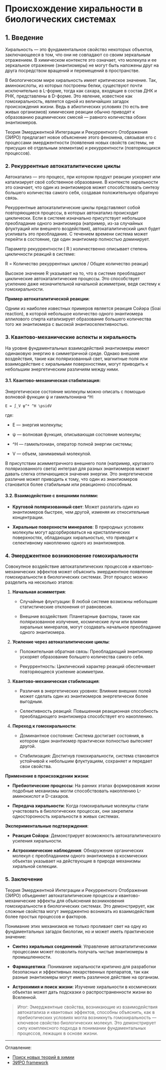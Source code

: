 # Происхождение хиральности в биологических системах

## 1. Введение

Хиральность — это фундаментальное свойство некоторых объектов, заключающееся в том, что они не совпадают со своим зеркальным отражением. В химическом контексте это означает, что молекула и ее зеркальное отражение (энантиомеры) не могут быть наложены друг на друга посредством вращений и перемещений в пространстве.

В биологическом мире хиральность имеет критическое значение. Так, аминокислоты, из которых построены белки, существуют почти исключительно в L-форме, тогда как сахара, входящие в состав ДНК и РНК, представлены в D-форме. Это явление, известное как гомохиральность, является одной из величайших загадок происхождения жизни. Ведь в абиотических условиях (то есть вне живых организмов) химические реакции обычно приводят к образованию рацемических смесей — равного количества обоих энантиомеров.

Теория Эмерджентной Интеграции и Рекуррентного Отображения (ЭИРО) предлагает новое объяснение этого феномена, связывая его с процессами эмерджентности (появления новых свойств системы, не присущих её отдельным элементам) и рекуррентности (повторяющихся процессов).

### 2. Рекуррентные автокаталитические циклы

Автокатализ — это процесс, при котором продукт реакции ускоряет или катализирует своё собственное образование. В контексте хиральности это означает, что один из энантиомеров может способствовать синтезу большего количества самого себя, создавая положительную обратную связь.

Рекуррентные автокаталитические циклы представляют собой повторяющиеся процессы, в которых автокатализ происходит циклически. Если в системе изначально присутствует небольшое преобладание одного энантиомера (например, из-за случайных флуктуаций или внешнего воздействия), автокаталитический цикл будет усиливать это преобладание. С течением времени система может перейти в состояние, где один энантиомер полностью доминирует.

Параметр рекуррентности ( R ) количественно описывает степень цикличности реакций в системе:

R = Количество рекуррентных циклов / Общее количество реакци}


Высокое значение  R  указывает на то, что в системе преобладают циклические автокаталитические процессы. Это способствует усилению даже незначительной начальной асимметрии, ведя систему к гомохиральности.

**Пример автокаталитической реакции**:

Одним из наиболее известных примеров является реакция Сойэра (Soai reaction), в которой небольшое количество одного энантиомера аллилового спирта катализирует образование большего количества того же энантиомера с высокой энантиоселективностью.

### 3. Квантово-механические аспекты и хиральность

На уровне фундаментальных взаимодействий энантиомеры имеют одинаковую энергию в симметричной среде. Однако внешние воздействия, такие как поляризованный свет, магнитные поля или взаимодействие с хиральными поверхностями, могут приводить к небольшим энергетическим различиям между ними.

#### 3.1. Квантово-механическая стабилизация:

Энергетическое состояние молекулы можно описать с помощью волновой функции  ψ  и гамильтониана  ^H:

`E = ∫_V ψ^* ^H \psidV`

где:

-  E  — энергия молекулы;

-  ψ  — волновая функция, описывающая состояние молекулы;

-  ^H  — гамильтониан, оператор полной энергии системы;

-  V  — объем, занимаемый молекулой.

В присутствии асимметричного внешнего поля (например, кругового поляризованного света) интеграл для разных энантиомеров может давать слегка отличающиеся значения энергии. Это энергетическое различие может приводить к тому, что один из энантиомеров становится более стабильным или реакционно способным.

#### 3.2. Взаимодействие с внешними полями:

- **Круговой поляризованный свет**: Может разлагать один из энантиомеров быстрее, чем другой, изменяя их относительные концентрации.

- **Хиральные поверхности минералов**: В природных условиях молекулы могут адсорбироваться на кристаллических поверхностях, обладающих хиральностью, что приводит к селективному накоплению одного из энантиомеров.

### 4. Эмерджентное возникновение гомохиральности

Совокупное воздействие автокаталитических процессов и квантово-механических эффектов может объяснить эмерджентное появление гомохиральности в биологических системах. Этот процесс можно разделить на несколько этапов:

1. **Начальная асимметрия**:

   - Случайные флуктуации: В любой системе возможны небольшие статистические отклонения от равновесия.

   - Внешние воздействия: Планетарные факторы, такие как поляризованное излучение, космические лучи или влияние хиральных минералов, могут создавать начальное преобладание одного энантиомера.

2. **Усиление через автокаталитические циклы**:

   - Положительная обратная связь: Преобладающий энантиомер ускоряет образование большего количества самого себя.

   - Рекуррентность: Циклический характер реакций обеспечивает повторяющееся усиление асимметрии.

3. **Квантово-механическая стабилизация**:

   - Различия в энергетических уровнях: Влияние внешних полей может сделать один из энантиомеров энергетически более выгодным.

   - Селективность реакций: Повышенная реакционная способность преобладающего энантиомера способствует его накоплению.

4. **Переход к гомохиральности**:

   - Доминантное состояние: Система достигает состояния, в котором один энантиомер практически полностью вытесняет другой.

   - Стабилизация: Достигнув гомохиральности, система становится устойчивой к небольшим флуктуациям, сохраняет и передает свои свойства.

**Применение в происхождении жизни**:

- **Пребиотические процессы**: На ранних этапах формирования жизни подобные механизмы могли способствовать накоплению L-аминокислот и D-сахаров.

- **Передача хиральности**: Когда гомохиральные молекулы стали участвовать в биологических процессах, они закрепили односторонность хиральности в живых системах.

**Экспериментальные подтверждения**:

- **Реакция Сойэра**: Демонстрирует возможность автокаталитического усиления хиральности.

- **Астрохимические наблюдения**: Обнаружение органических молекул с преобладанием одного энантиомера в космических объектах указывает на действующие в природе механизмы хиральной селекции.

### 5. Заключение

Теория Эмерджентной Интеграции и Рекуррентного Отображения (ЭИРО) объединяет автокаталитические процессы и квантово-механические эффекты для объяснения возникновения гомохиральности в биологических системах. Это демонстрирует, как сложные свойства могут эмерджентно возникать из взаимодействия более простых процессов и факторов.

Понимание этих механизмов не только проливает свет на одну из фундаментальных загадок биологии, но и может иметь практическое значение:

- **Синтез хиральных соединений**: Управление автокаталитическими процессами может позволить получать чистые энантиомеры в промышленности.

- **Фармацевтика**: Понимание хиральности критично для разработки безопасных и эффективных лекарственных препаратов, так как разные энантиомеры могут иметь различное действие на организм.

- **Астрохимия и поиск жизни**: Изучение хиральности в космических объектах может дать подсказки о распространенности жизни во Вселенной.

> Итог: Эмерджентные свойства, возникающие из взаимодействия автокатализа и квантовых эффектов, способны объяснить, как в пребиотических условиях могла возникнуть гомохиральность — ключевое свойство биологических молекул. Это демонстрирует силу комплексного подхода в понимании фундаментальных процессов, лежащих в основе жизни.

---

Оглавление: 
- [Поиск новых теорий в химии](/new-theories-in-chemistry.md)
- [ЭИРО framework](/README.md)
